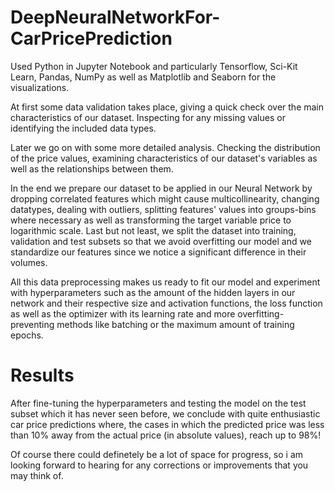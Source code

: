 # DeepNeuralNetworkFor-CarPricePrediction

Used Python in Jupyter Notebook and particularly Tensorflow, Sci-Kit Learn, Pandas, NumPy as well as Matplotlib and Seaborn for the visualizations.

At first some data validation takes place, giving a quick check over the main characteristics of our dataset. Inspecting for any missing values or identifying the included data types.

Later we go on with some more detailed analysis. Checking the distribution of the price values, examining characteristics of our dataset's variables as well as the relationships between them.

In the end we prepare our dataset to be applied in our Neural Network by dropping correlated features which might cause multicollinearity, changing datatypes, dealing with outliers, splitting features' values into groups-bins where necessary as well as transforming the target variable price to logarithmic scale. 
Last but not least, we split the dataset into training, validation and test subsets so that we avoid overfitting our model and we standardize our features since we notice a significant difference in their volumes.

All this data preprocessing makes us ready to fit our model and experiment with hyperparameters such as the amount of the hidden layers in our network and their respective size and activation functions, the loss function as well as the optimizer with its learning rate and more overfitting-preventing methods like batching or the maximum amount of training epochs.

# Results

After fine-tuning the hyperparameters and testing the model on the test subset which it has never seen before, we conclude with quite enthusiastic car price predictions where, the cases in which the predicted price was less than 10% away from the actual price (in absolute values), reach up to 98%! 

Of course there could definetely be a lot of space for progress, so i am looking forward to hearing for any corrections or improvements that you may think of.
